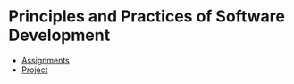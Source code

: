 # Principles and Practices of Software Development

* [Assignments](https://github.com/calofmijuck/2019-SWPP)
* [Project](https://github.com/calofmijuck/ThunderFish)
